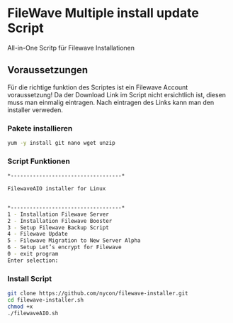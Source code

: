 # FileWave Multiple install update Script
All-in-One Scritp für Filewave Installationen 

## Voraussetzungen
Für die richtige funktion des Scriptes ist ein Filewave Account voraussetzung!
Da der Download Link im Script nicht ersichtlich ist, diesen muss man einmalig eintragen.
Nach eintragen des Links kann man den installer verweden.

### Pakete installieren
```bash
yum -y install git nano wget unzip
```
### Script Funktionen
```bash
*-----------------------------------*

FilewaveAIO installer for Linux


*-----------------------------------*
1 - Installation Filewave Server
2 - Installation Filewave Booster
3 - Setup Filewave Backup Script
4 - Filewave Update
5 - Filewave Migration to New Server Alpha
6 - Setup Let’s encrypt for Filewave
0 - exit program
Enter selection:
```
### Install Script

```bash
git clone https://github.com/nycon/filewave-installer.git
cd filewave-installer.sh
chmod +x 
./filewaveAIO.sh
```
